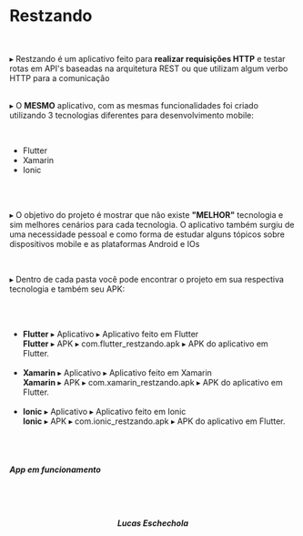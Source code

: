 # Restzando

<br>
<p>
    ▸ Restzando é um aplicativo feito para <strong>realizar requisições HTTP</strong> e testar rotas em API's baseadas na arquitetura REST ou que utilizam algum verbo HTTP para a comunicação
    <br><br> 
    
   ▸ O <strong>MESMO</strong> aplicativo, com as mesmas funcionalidades foi criado utilizando 3 tecnologias diferentes para desenvolvimento mobile:
     
</p>

<br>

<ul>
    <li>Flutter</li>
    <li>Xamarin</li>
    <li>Ionic</li>
</ul>

<br><br>

<p>▸ O objetivo do projeto é mostrar que não existe <strong>"MELHOR"</strong> tecnologia e sim melhores cenários para cada tecnologia. O aplicativo também surgiu de uma necessidade pessoal e como forma de estudar alguns tópicos sobre dispositivos mobile e as plataformas Android e IOs</p>

<br>

<p>▸ Dentro de cada pasta você pode encontrar o projeto em sua respectiva tecnologia e também seu APK: </p>

<br>

<ul>
    <br>
    <li>    
        <strong>Flutter</strong> ▸ Aplicativo ▸ Aplicativo feito em Flutter <br>
        <strong>Flutter</strong> ▸ APK ▸ com.flutter_restzando.apk ▸ APK do aplicativo em Flutter.
    </li>

   <br>
   <li>
        <strong>Xamarin</strong> ▸ Aplicativo ▸ Aplicativo feito em Xamarin <br>
        <strong>Xamarin</strong> ▸ APK ▸ com.xamarin_restzando.apk ▸ APK do aplicativo em Flutter.
    </li>
   
   <br>
   <li>
       <strong>Ionic</strong> ▸ Aplicativo ▸ Aplicativo feito em Ionic <br>
       <strong>Ionic</strong> ▸ APK ▸ com.ionic_restzando.apk ▸ APK do aplicativo em Flutter.
    </li>
</ul>

<br><br>

<h5>
    <strong>
        App em funcionamento
    </strong>
</h5>

<br><br>


<h6>
    <center>
        <strong>Lucas Eschechola</strong>
    </center>
</h6>

